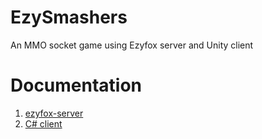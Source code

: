 # EzySmashers

An MMO socket game using Ezyfox server and Unity client

# Documentation

1. [ezyfox-server](https://youngmonkeys.org/project/ezyfox-sever/)
2. [C# client](https://github.com/youngmonkeys/ezyfox-server-csharp-client)
